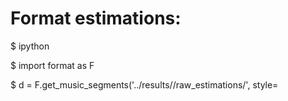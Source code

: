 # Format estimations:

$ ipython

$ import format as F

$ d = F.get\_music\_segments('../results/<author>/raw\_estimations/', style=<style>)

$ get_formatted_gt('../results/<author>/formatted_estimations/', '../audio/testing_split', d)

$ check_estiamtions('../results/<author>/formatted_estimations/', '../audio/testing_split')
